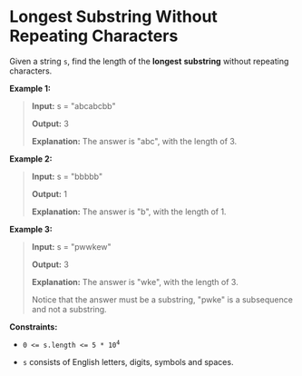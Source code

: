 # Longest Substring Without Repeating Characters

Given a string <code>s</code>, find the length of the **longest** <span data-keyword="substring-nonempty">**substring**</span> without repeating characters.


**Example 1:**
>
> **Input:** s = "abcabcbb"
>
> **Output:** 3
>
> **Explanation:** The answer is "abc", with the length of 3.

**Example 2:**
>
> **Input:** s = "bbbbb"
>
> **Output:** 1
>
> **Explanation:** The answer is "b", with the length of 1.

**Example 3:**
>
> **Input:** s = "pwwkew"
>
> **Output:** 3
>
> **Explanation:** The answer is "wke", with the length of 3.
>
> Notice that the answer must be a substring, "pwke" is a subsequence and not a substring.


**Constraints:**

- <code>0 &lt;= s.length &lt;= 5 * 10<sup>4</sup></code>

- <code>s</code> consists of English letters, digits, symbols and spaces.

